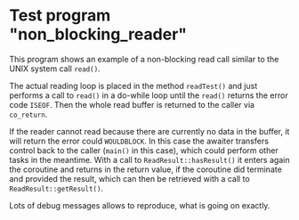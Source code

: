 # Test program "non_blocking_reader"

This program shows an example of a non-blocking read call similar to the UNIX system call `read()`.

The actual reading loop is placed in the method `readTest()` and just performs a call to `read()` in a do-while loop until the `read()` returns the error code `ISEOF`. Then the whole read buffer is returned to the caller via `co_return`.

If the reader cannot read because there are currently no data in the buffer, it will return the error could `WOULDBLOCK`. In this case the awaiter transfers control back to the caller (`main()` in this case), which could perform other tasks in the meantime. With a call to `ReadResult::hasResult()` it enters again the coroutine and returns in the return value, if the coroutine did terminate and provided the result, which can then be retrieved with a call to `ReadResult::getResult()`.

Lots of debug messages allows to reproduce, what is going on exactly.